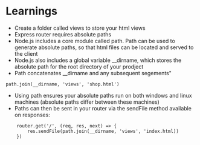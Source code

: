 # Learnings

* Create a folder called views to store your html views
* Express router requires absolute paths
* Node.js includes a core module called path.  Path can be used to generate absolute paths, so that html files can be located and served to the client
* Node.js also includes a global variable __dirname, which stores the absolute path for the root directory of your prodject
* Path concatenates __dirname and any subsequent segements"

``` path.join(__dirname, 'views', 'shop.html') ```

* Using path ensures your absolute paths run on both windows and linux machines (absolute paths differ between these machines)
* Paths can then be sent in your router via the sendFile method available on responses:

```
	router.get('/', (req, res, next) => {
		res.sendFile(path.join(__dirname, 'views', 'index.html))
	})
```